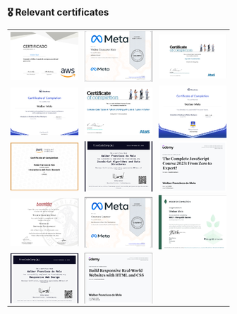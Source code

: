 ## 🎖️ Relevant certificates ##

<table>
  <tr>
    <td><img src="AWS Generative AI.png" alt="AWS Generative AI Certificate" width="100%"/></td>
    <td><img src="Advanced React Meta.png" alt="Advanced React Meta Certificate" width="100%"/></td>
    <td><img src="Big Data basic fundamentals.png" alt="Big Data Basic Fundamentals Certificate" width="100%"/></td>
  </tr>
  <tr>
    <td><img src="Cloudinary for React Developers.png" alt="Cloudinary for React Developers Certificate" width="100%"/></td>
    <td><img src="Complex Data Types in Python - Working with Lists & Tuples in Python.png" alt="Complex Data Types in Python Certificate" width="100%"/></td>
    <td><img src="Introduction to Cloudinary for Node.js Developers.png" alt="Introduction to Cloudinary for Node.js Developers Certificate" width="100%"/></td>
  </tr>
  <tr>
    <td><img src="Introduction to elastick AWS.png" alt="Introduction to Elastic AWS Certificate" width="100%"/></td>
    <td><img src="JavaScript Algorithms and Data Structures.png" alt="JavaScript Algorithms and Data Structures Certificate" width="100%"/></td>
    <td><img src="JavaScript.png" alt="JavaScript Certificate" width="100%"/></td>
  </tr>
  <tr>
    <td><img src="Master in Software Development.png" alt="Master in Software Development Certificate" width="100%"/></td>
    <td><img src="Meta - Introduction to Front-End Development.png" alt="Meta Introduction to Front-End Development Certificate" width="100%"/></td>
    <td><img src="MongoDB basics.png" alt="MongoDB Basics Certificate" width="100%"/></td>
  </tr>
  <tr>
    <td><img src="Responsive Web Design.png" alt="Responsive Web Design Certificate" width="100%"/></td>
    <td><img src="Responsive websites html and css.png" alt="Responsive Websites HTML and CSS Certificate" width="100%"/></td>
    <td></td> <!-- Empty cell for alignment -->
  </tr>
</table>
